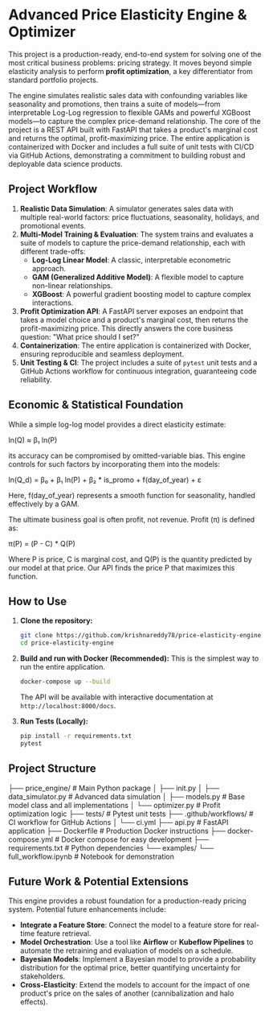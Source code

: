 # Advanced Price Elasticity Engine & Optimizer

This project is a production-ready, end-to-end system for solving one of the most critical business problems: pricing strategy. It moves beyond simple elasticity analysis to perform **profit optimization**, a key differentiator from standard portfolio projects.

The engine simulates realistic sales data with confounding variables like seasonality and promotions, then trains a suite of models—from interpretable Log-Log regression to flexible GAMs and powerful XGBoost models—to capture the complex price-demand relationship. The core of the project is a REST API built with FastAPI that takes a product's marginal cost and returns the optimal, profit-maximizing price. The entire application is containerized with Docker and includes a full suite of unit tests with CI/CD via GitHub Actions, demonstrating a commitment to building robust and deployable data science products.

## Project Workflow

1.  **Realistic Data Simulation**: A simulator generates sales data with multiple real-world factors: price fluctuations, seasonality, holidays, and promotional events.
2.  **Multi-Model Training & Evaluation**: The system trains and evaluates a suite of models to capture the price-demand relationship, each with different trade-offs:
    * **Log-Log Linear Model**: A classic, interpretable econometric approach.
    * **GAM (Generalized Additive Model)**: A flexible model to capture non-linear relationships.
    * **XGBoost**: A powerful gradient boosting model to capture complex interactions.
3.  **Profit Optimization API**: A FastAPI server exposes an endpoint that takes a model choice and a product's marginal cost, then returns the profit-maximizing price. This directly answers the core business question: "What price should I set?"
4.  **Containerization**: The entire application is containerized with Docker, ensuring reproducible and seamless deployment.
5.  **Unit Testing & CI**: The project includes a suite of `pytest` unit tests and a GitHub Actions workflow for continuous integration, guaranteeing code reliability.

## Economic & Statistical Foundation

While a simple log-log model provides a direct elasticity estimate:

ln(Q) ≈ β₁ ln(P)

its accuracy can be compromised by omitted-variable bias. This engine controls for such factors by incorporating them into the models:

ln(Q_d) = β₀ + β₁ ln(P) + β₂ * is_promo + f(day_of_year) + ε

Here, f(day_of_year) represents a smooth function for seasonality, handled effectively by a GAM.

The ultimate business goal is often profit, not revenue. Profit (π) is defined as:

π(P) = (P - C) * Q(P)

Where P is price, C is marginal cost, and Q(P) is the quantity predicted by our model at that price. Our API finds the price P that maximizes this function.

## How to Use

1.  **Clone the repository:**
    ```bash
    git clone https://github.com/krishnareddy78/price-elasticity-engine.git
    cd price-elasticity-engine
    ```

2.  **Build and run with Docker (Recommended):**
    This is the simplest way to run the entire application.
    ```bash
    docker-compose up --build
    ```
    The API will be available with interactive documentation at `http://localhost:8000/docs`.

3.  **Run Tests (Locally):**
    ```bash
    pip install -r requirements.txt
    pytest
    ```

## Project Structure
├── price_engine/           # Main Python package
│   ├── init.py
│   ├── data_simulator.py   # Advanced data simulation
│   ├── models.py           # Base model class and all implementations
│   └── optimizer.py        # Profit optimization logic
├── tests/                  # Pytest unit tests
├── .github/workflows/      # CI workflow for GitHub Actions
│   └── ci.yml
├── api.py                  # FastAPI application
├── Dockerfile              # Production Docker instructions
├── docker-compose.yml      # Docker compose for easy development
├── requirements.txt        # Python dependencies
└── examples/
└── full_workflow.ipynb # Notebook for demonstration

## Future Work & Potential Extensions

This engine provides a robust foundation for a production-ready pricing system. Potential future enhancements include:

* **Integrate a Feature Store**: Connect the model to a feature store for real-time feature retrieval.
* **Model Orchestration**: Use a tool like **Airflow** or **Kubeflow Pipelines** to automate the retraining and evaluation of models on a schedule.
* **Bayesian Models**: Implement a Bayesian model to provide a probability distribution for the optimal price, better quantifying uncertainty for stakeholders.
* **Cross-Elasticity**: Extend the models to account for the impact of one product's price on the sales of another (cannibalization and halo effects).
